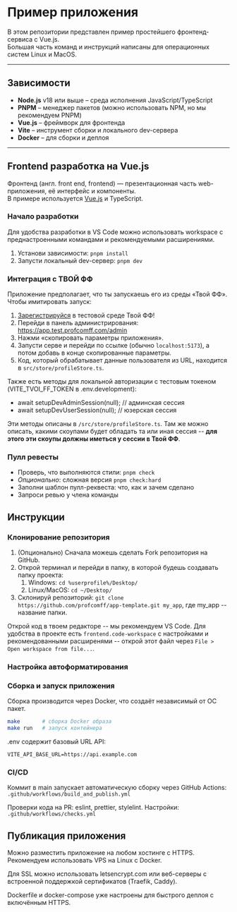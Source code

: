 # Пример приложения

В этом репозитории представлен пример простейшего фронтенд-сервиса с Vue.js.  
Большая часть команд и инструкций написаны для операционных систем Linux и MacOS.

---

## Зависимости

- **Node.js** v18 или выше – среда исполнения JavaScript/TypeScript  
- **PNPM** – менеджер пакетов (можно использовать NPM, но мы рекомендуем PNPM)  
- **Vue.js** – фреймворк для фронтенда  
- **Vite** – инструмент сборки и локального dev-сервера  
- **Docker** – для сборки и деплоя  

---

## Frontend разработка на Vue.js

Фронтенд (англ. front end, frontend) — презентационная часть web-приложения, её интерфейс и компоненты.  
В примере используется [Vue.js](https://vuejs.org/) и TypeScript.  

### Начало разработки

Для удобства разработки в VS Code можно использовать workspace с преднастроенными командами и рекомендуемыми расширениями.  

1. Установи зависимости: `pnpm install`
2. Запусти локальный dev-сервер: `pnpm dev`

### Интеграция с ТВОЙ ФФ

Приложение предполагает, что ты запускаешь его из среды «Твой ФФ». Чтобы имитировать запуск:

1. [Зарегистрируйся](https://app.test.profcomff.com/profile) в тестовой среде Твой ФФ!
2. Перейди в панель администрирования: https://app.test.profcomff.com/admin
3. Нажми «скопировать параметры приложения».
4. Запусти серве и перейди по ссылке (обычно `localhost:5173`), а потом добавь в конце скопированные параметры.
5. Код, который обрабатывает данные пользователя из URL, находится в `src/store/profileStore.ts`. 

Также есть методы для локальной авторизации с тестовым токеном (VITE_TVOI_FF_TOKEN в .env.development):

- await setupDevAdminSession(null); // админская сессия
- await setupDevUserSession(null);  // юзерская сессия

Эти методы описаны в `/src/store/profileStore.ts`. Там же можно описать, какими скоупами будет обладать та или иная сессия -- **для этого эти скоупы должны иметься у сессии в Твой ФФ**.

### Пулл ревесты

- Проверь, что выполняются стили: `pnpm check`
- _Опционально_: сложная версия `pnpm check:hard`
- Заполни шаблон пулл-реквеста: что, как и зачем сделано
- Запроси ревью у члена команды

## Инструкции

### Клонирование репозитория

1. (Опционально) Сначала можешь сделать Fork репозитория на GitHub.
2. Открой терминал и перейди в папку, в которой будешь создавать папку проекта:
    1. Windows: `cd %userprofile%/Desktop/`
    2. Linux/MacOS: `cd ~/Desktop/`
4. Склонируй репозиторий: `git clone https://github.com/profcomff/app-template.git my_app`, где my_app -- название папки.

Открой код в твоем редакторе -- мы рекомендуем VS Code. Для удобства в проекте есть `frontend.code-workspace` с настройками и рекомендованными расширенями -- открой этот файл через `File > Open workspace from file...`.

### Настройка автоформатирования

### Сборка и запуск приложения

Сборка производится через Docker, что создаёт независимый от ОС пакет.

```bash
make       # сборка Docker образа
make run   # запуск контейнера
```

.env содержит базовый URL API:

```env
VITE_API_BASE_URL=https://api.example.com
```

### CI/CD

Коммит в main запускает автоматическую сборку через GitHub Actions: `.github/workflows/build_and_publish.yml`

Проверки кода на PR: eslint, prettier, stylelint. Настройки: `.github/workflows/checks.yml`

## Публикация приложения

Можно разместить приложение на любом хостинге с HTTPS.
Рекомендуем использовать VPS на Linux с Docker.

Для SSL можно использовать letsencrypt.com
 или веб-серверы с встроенной поддержкой сертификатов (Traefik, Caddy).

Dockerfile и docker-compose уже настроены для быстрого деплоя с включённым HTTPS.

